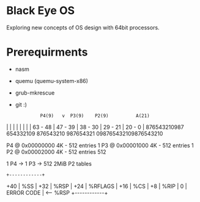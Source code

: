 # Black Eye OS

Exploring new concepts of OS design with 64bit processors.

# Prerequirments
* nasm
* quemu (quemu-system-x86)
* grub-mkrescue
* git :)

               P4(9)   v  P3(9)    P2(9)          A(21)
|           |         |         |         |         |            |
| 63 - 48   | 47 - 39 | 38 - 30 | 29 - 21 |       20 - 0         |
876543210987 654332109 876543210 987654321 098765432109876543210

 


P4 @ 0x00000000 4K - 512 entries 1
P3 @ 0x00001000 4K - 512 entries 1
P2 @ 0x00002000 4K - 512 entries 512



1 P4 -> 1 P3 -> 512 2MiB P2 tables



    +------------+
+40 | %SS        |
+32 | %RSP       |
+24 | %RFLAGS    |
+16 | %CS        |
 +8 | %RIP       |
  0 | ERROR CODE | <-- %RSP
    +------------+